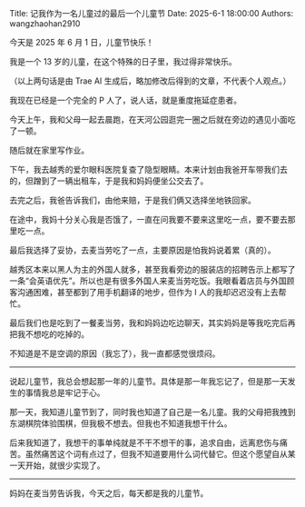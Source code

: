 Title: 记我作为一名儿童过的最后一个儿童节
Date: 2025-6-1 18:00:00
Authors: wangzhaohan2910

今天是 2025 年 6 月 1 日，儿童节快乐！

我是一个 13 岁的儿童，在这个特殊的日子里，我过得非常快乐。

（以上两句话是由 Trae AI 生成后，略加修改后得到的文章，不代表个人观点。）

我现在已经是一个完全的 P 人了，说人话，就是重度拖延症患者。

今天上午，我和父母一起去晨跑，在天河公园逛完一圈之后就在旁边的遇见小面吃了一顿。

随后就在家里写作业。

下午，我去越秀的爱尔眼科医院复查了隐型眼睛。本来计划由我爸开车带我们去的，但蹭到了一辆出租车，于是我和妈妈便坐公交去了。

去完之后，我爸告诉我们，由他来赔，于是我们俩又选择坐地铁回家。

在途中，我妈十分关心我是否饿了，一直在问我要不要来这里吃一点，要不要去那里吃一点。

最后我选择了妥协，去麦当劳吃了一点，主要原因是怕我妈说着累（真的）。

越秀区本来以黑人为主的外国人就多，甚至我看旁边的服装店的招聘告示上都写了一条“会英语优先”。所以也是有很多外国人来麦当劳吃饭。我眼看着店员与外国顾客沟通困难，甚至都到了用手机翻译的地步，但作为 I 人的我却迟迟没有上去帮忙。

最后我们也是吃到了一餐麦当劳，我和妈妈边吃边聊天，其实妈妈是等我吃完后再把我不想吃的吃掉的。

不知道是不是空调的原因（我忘了），我一直都感觉很烦闷。

---

说起儿童节，我总会想起那一年的儿童节。具体是那一年我忘记了，但是那一天发生的事情我总是牢记于心。

那一天，我知道儿童节到了，同时我也知道了自己是一名儿童。我的父母把我拽到东湖棋院体验围棋，但我极不想去。但我也不知道我想干什么。

后来我知道了，我想干的事单纯就是不干不想干的事，追求自由，远离悲伤与痛苦。虽然痛苦这个词有点过了，但我不知道要用什么词代替它。但这个愿望自从某一天开始，就很少实现了。

---

妈妈在麦当劳告诉我，今天之后，每天都是我的儿童节。